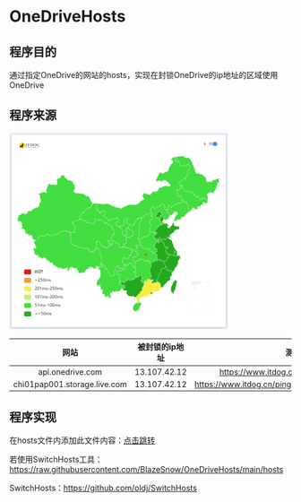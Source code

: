 # OneDriveHosts

## 程序目的

通过指定OneDrive的网站的hosts，实现在封锁OneDrive的ip地址的区域使用OneDrive

## 程序来源

<img src="./image/api.onedrive.com.png" width=390px height=350px/>

|             网站             | 被封锁的ip地址 |                        测试网址                        |
| :--------------------------: | :------------: | :----------------------------------------------------: |
|       api.onedrive.com       |  13.107.42.12  |       https://www.itdog.cn/ping/api.onedrive.com       |
| chi01pap001.storage.live.com |  13.107.42.12  | https://www.itdog.cn/ping/chi01pap001.storage.live.com |

## 程序实现

在hosts文件内添加此文件内容：[点击跳转](/hosts)

若使用SwitchHosts工具：https://raw.githubusercontent.com/BlazeSnow/OneDriveHosts/main/hosts

SwitchHosts：https://github.com/oldj/SwitchHosts